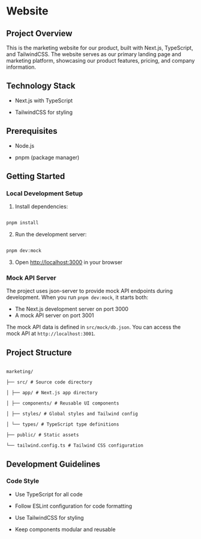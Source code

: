 # Website

  

## Project Overview

This is the marketing website for our product, built with Next.js, TypeScript, and TailwindCSS. The website serves as our primary landing page and marketing platform, showcasing our product features, pricing, and company information.

  

## Technology Stack

- Next.js with TypeScript

- TailwindCSS for styling

  

## Prerequisites

- Node.js

- pnpm (package manager)

  

## Getting Started

  

### Local Development Setup

1. Install dependencies:

```bash

pnpm install

```

  

2. Run the development server:

```bash

pnpm dev:mock

```

  

3. Open [http://localhost:3000](http://localhost:3000) in your browser

### Mock API Server

The project uses json-server to provide mock API endpoints during development. When you run `pnpm dev:mock`, it starts both:
- The Next.js development server on port 3000
- A mock API server on port 3001

The mock API data is defined in `src/mock/db.json`. You can access the mock API at `http://localhost:3001`.

## Project Structure

```

marketing/

├── src/ # Source code directory

│ ├── app/ # Next.js app directory

│ ├── components/ # Reusable UI components

│ ├── styles/ # Global styles and Tailwind config

│ └── types/ # TypeScript type definitions

├── public/ # Static assets

└── tailwind.config.ts # Tailwind CSS configuration

```

  

## Development Guidelines

  

### Code Style

- Use TypeScript for all code

- Follow ESLint configuration for code formatting

- Use TailwindCSS for styling

- Keep components modular and reusable

  